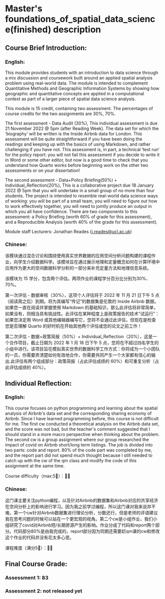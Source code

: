 # Master's foundations_of_spatial_data_science(finished) description

## Course Brief Introduction:
### English:
This module provides students with an introduction to data science through a mix discussion and coursework built around an applied spatial analysis problem using real-world data. The module is intended to complement Quantitative Methods and Geographic Information Systems by showing how geographic and quantitative concepts are applied in a computational context as part of a larger piece of spatial data science analysis.

This module is 15 credit, containing two assessment. The percentages of course credits for the two assignments are 30%, 70%. 

The first assessment - Data Audit (30%), This individual assessment is due 21 November 2022 @ 5pm (after Reading Week). The data set for which the ‘biography’ will be written is the Inside Airbnb data for London. This assessment will be quite straightforward if you have been doing the readings and keeping up with the basics of using Markdown, and rather challenging if you have not. This assessment is, in part, a technical ‘test run’ for the policy report: you will not fail this assessment if you decide to write it in Word or some other editor, but now is a good time to check that you understand how Quarto works before beginning work on the other two assessments or on your dissertation!

The second assessment - Data+Policy Briefing(50%) + Individual_Reflection(20%), This is a collaborative project due 18 January 2022 @ 5pm that you will undertake in a small group of no more than four students. The project is intended to resemble real-world data science ways of working: you will be part of a small team, you will need to figure out how to work effectively together, you will need to jointly produce an output in which you all have confidence. There are two components to this assessment: a Policy Briefing (worth 60% of grade for this assessment), and a Reproducible Analysis (worth 40% of the grade for this assessment).


Module staff
Lecturers: Jonathan Reades (j.reades@ucl.ac.uk)

### Chinese: 
该模块通过混合讨论和围绕使用真实世界数据的应用空间分析问题构建的课程作业，向学生介绍数据科学。该模块旨在通过展示地理和定量概念如何在计算环境中应用作为更大的空间数据科学分析的一部分来补充定量方法和地理信息系统。

该模块为 15 学分，包含两个评估。两项作业的课程学分百分比分别为30%、70%。

第一次评估 - 数据审核（30%），这项个人评估将于 2022 年 11 月 21 日下午 5 点（阅读周之后）到期。将为其编写“传记”的数据集是伦敦的 Inside Airbnb 数据。如果您一直在阅读并掌握使用 Markdown 的基础知识，那么此评估将非常简单，如果没有，则相当具有挑战性。此评估在某种程度上是政策报告的技术“试运行”：如果您决定用 Word 或其他编辑器编写它，您将不会通过此评估，但现在是检查您是否理解 Quarto 的好时机在开始其他两个评估或您的论文之前工作！

第二次评估 - 数据+政策简报（50%）+ Individual_Reflection（20%），这是一个合作项目，截止日期为 2022 年 1 月 18 日下午 5 点，您将在不超过四名学生的小组中进行。该项目旨在模拟真实世界的数据科学工作方式：你将成为一个小团队的一员，你需要弄清楚如何有效地合作，你需要共同产生一个大家都有信心的输出.此评估有两个组成部分：政策简报（占此评估成绩的 60%）和可重复分析（占此评估成绩的 40%）。


## Individual Reflection:
### English:
This course focuses on python programming and learning about the spatial analysis of Airbnb's data set and the corresponding sharing economy of Airbnb. Since I have learned programming before, this course is not difficult for me. The first cw conducted a theoretical analysis on the Airbnb data set, and the score was not bad, but the teacher's comment suggested that I should stand in a more macro perspective when thinking about the problem. The second cw is a group assignment where our group researched the impact of covid on Airbnb short/long term listings. The job is divided into two parts: code and report. 80% of the code part was completed by me, and the report part did not spend much thought because I still needed to catch up with the cw of the qm class and modify the code of this assignment at the same time.

Course difficulty（max:5🌟）：🌟🌟

### Chinese:
这门课主要关注python编程，以及针对Airbnb的数据集和Airbnb对应的共享经济在空间分析上的影响进行学习。因为我之前学过编程，所以这门课对我来说并不难。第一个cw针对Airbnb数据集进行理论分析，分数还行，但是老师的评语建议我在思考问题的时候可以站在一个更宏观的视角。第二个cw是小组作业，我们小组研究了covid对Airbnb短/长期房源产生的影响。作业分成了代码和report两个部分。代码部分80%是由我完成的，report部分因为同期还需要赶qm课的cw和修改这个作业的代码并没有花太多心思。

课程难度（满分5🌟）：🌟🌟

## Final Course Grade:
### Assessment 1: 83

### Assessment 2: not released yet



